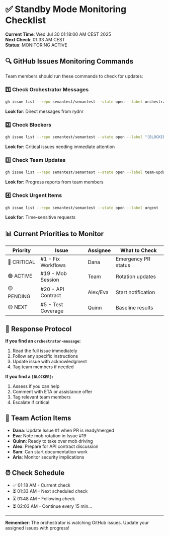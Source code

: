 # ✅ Standby Mode Monitoring Checklist

**Current Time**: Wed Jul 30 01:18:00 AM CEST 2025  
**Next Check**: 01:33 AM CEST  
**Status**: MONITORING ACTIVE  

## 🔍 GitHub Issues Monitoring Commands

Team members should run these commands to check for updates:

### 1️⃣ Check Orchestrator Messages
```bash
gh issue list --repo semantest/semantest --state open --label orchestrator-message
```
**Look for**: Direct messages from rydnr

### 2️⃣ Check Blockers
```bash
gh issue list --repo semantest/semantest --state open --label "[BLOCKER]"
```
**Look for**: Critical issues needing immediate attention

### 3️⃣ Check Team Updates  
```bash
gh issue list --repo semantest/semantest --state open --label team-update
```
**Look for**: Progress reports from team members

### 4️⃣ Check Urgent Items
```bash
gh issue list --repo semantest/semantest --state open --label urgent
```
**Look for**: Time-sensitive requests

## 📊 Current Priorities to Monitor

| Priority | Issue | Assignee | What to Check |
|----------|-------|----------|---------------|
| 🔴 CRITICAL | #1 - Fix Workflows | Dana | Emergency PR status |
| 🟢 ACTIVE | #19 - Mob Session | Team | Rotation updates |
| 🟡 PENDING | #20 - API Contract | Alex/Eva | Start notification |
| 🟡 NEXT | #5 - Test Coverage | Quinn | Baseline results |

## 🎯 Response Protocol

**If you find an `orchestrator-message`:**
1. Read the full issue immediately
2. Follow any specific instructions
3. Update issue with acknowledgment
4. Tag team members if needed

**If you find a `[BLOCKER]`:**
1. Assess if you can help
2. Comment with ETA or assistance offer
3. Tag relevant team members
4. Escalate if critical

## 📝 Team Action Items

- **Dana**: Update Issue #1 when PR is ready/merged
- **Eva**: Note mob rotation in Issue #19
- **Quinn**: Ready to take over mob driving
- **Alex**: Prepare for API contract discussion
- **Sam**: Can start documentation work
- **Aria**: Monitor security implications

## ⏰ Check Schedule

- ✅ 01:18 AM - Current check
- ⏳ 01:33 AM - Next scheduled check
- ⏳ 01:48 AM - Following check
- ⏳ 02:03 AM - Continue every 15 min...

---

**Remember**: The orchestrator is watching GitHub issues. Update your assigned issues with progress!